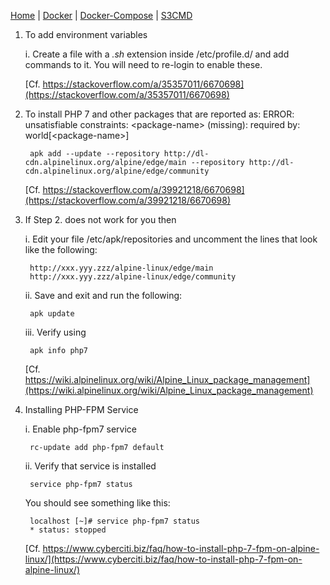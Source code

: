 [Home](../) | [Docker](../docker) | [Docker-Compose](../docker/compose) | [S3CMD](../S3CMD/)
1. To add environment variables

	i. Create a file with a _.sh_ extension inside /etc/profile.d/ and add commands to it. You will need to re-login to enable these.

	[Cf. https://stackoverflow.com/a/35357011/6670698](https://stackoverflow.com/a/35357011/6670698)


2. To install PHP 7 and other packages that are reported as:
	ERROR: unsatisfiable constraints:
  		&lt;package-name&gt; (missing):
    		required by: world[&lt;package-name&gt;]

		apk add --update --repository http://dl-cdn.alpinelinux.org/alpine/edge/main --repository http://dl-cdn.alpinelinux.org/alpine/edge/community

	[Cf. https://stackoverflow.com/a/39921218/6670698](https://stackoverflow.com/a/39921218/6670698)

3. If Step 2. does not work for you then

	i. Edit your file /etc/apk/repositories and uncomment the lines that look like the following:

		http://xxx.yyy.zzz/alpine-linux/edge/main
		http://xxx.yyy.zzz/alpine-linux/edge/community

	ii. Save and exit and run the following:

		apk update

	iii. Verify using

		apk info php7

	[Cf. https://wiki.alpinelinux.org/wiki/Alpine_Linux_package_management](https://wiki.alpinelinux.org/wiki/Alpine_Linux_package_management)

4. Installing PHP-FPM Service

	i. Enable php-fpm7 service

		rc-update add php-fpm7 default

	ii. Verify that service is installed

		service php-fpm7 status

	You should see something like this:

		localhost [~]# service php-fpm7 status
		* status: stopped

	[Cf. https://www.cyberciti.biz/faq/how-to-install-php-7-fpm-on-alpine-linux/](https://www.cyberciti.biz/faq/how-to-install-php-7-fpm-on-alpine-linux/)